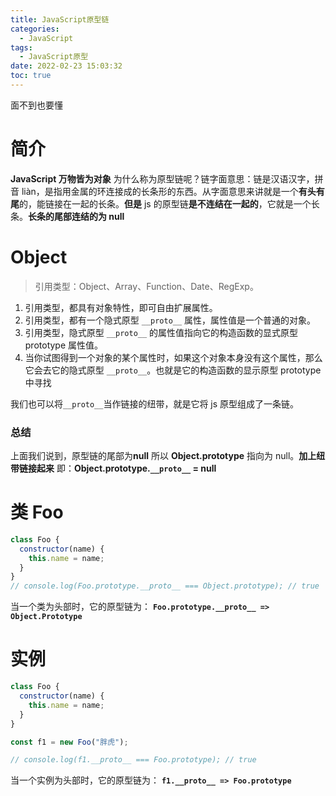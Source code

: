 ```yaml
---
title: JavaScript原型链
categories:
  - JavaScript
tags:
  - JavaScript原型
date: 2022-02-23 15:03:32
toc: true
---
```


面不到也要懂

<!-- more -->

# 简介

**JavaScript 万物皆为对象**
为什么称为原型链呢？链字面意思：链是汉语汉字，拼音 liàn，是指用金属的环连接成的长条形的东西。从字面意思来讲就是一个**有头有尾**的，能链接在一起的长条。**但是** js 的原型链**是不连结在一起的**，它就是一个长条。**长条的尾部连结的为 null**

# Object

> 引用类型：Object、Array、Function、Date、RegExp。

1. 引用类型，都具有对象特性，即可自由扩展属性。
2. 引用类型，都有一个隐式原型 `__proto__` 属性，属性值是一个普通的对象。
3. 引用类型，隐式原型 `__proto__` 的属性值指向它的构造函数的显式原型 prototype 属性值。
4. 当你试图得到一个对象的某个属性时，如果这个对象本身没有这个属性，那么它会去它的隐式原型 `__proto__`。也就是它的构造函数的显示原型 prototype 中寻找

我们也可以将`__proto__`当作链接的纽带，就是它将 js 原型组成了一条链。

### 总结

上面我们说到，原型链的尾部为**null**
所以 **Object.prototype** 指向为 null。**加上纽带链接起来**
即：**Object.prototype.`__proto__` = null**

# 类 Foo

```javascript
class Foo {
  constructor(name) {
    this.name = name;
  }
}
// console.log(Foo.prototype.__proto__ === Object.prototype); // true
```

当一个类为头部时，它的原型链为：
**`Foo.prototype.__proto__ => Object.Prototype`**

# 实例

```javascript
class Foo {
  constructor(name) {
    this.name = name;
  }
}

const f1 = new Foo("胖虎");

// console.log(f1.__proto__ === Foo.prototype); // true
```

当一个实例为头部时，它的原型链为：
**`f1.__proto__ => Foo.prototype`**
